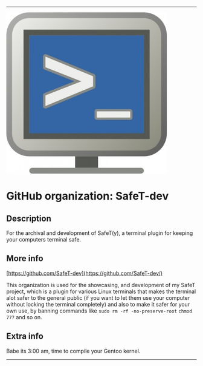 
***

![SafeT.jpeg failed to load. The file may be missing or corrupt. Check the file path for errors first.](/AdditionalInfo/2/SafeT-dev/SafeT.jpeg)

# GitHub organization: SafeT-dev

## Description

For the archival and development of SafeT(y), a terminal plugin for keeping your computers terminal safe.

## More info

[https://github.com/SafeT-dev](https://github.com/SafeT-dev/)

This organization is used for the showcasing, and development of my SafeT project, which is a plugin for various Linux terminals that makes the terminal alot safer to the general public (if you want to let them use your computer without locking the terminal completely) and also to make it safer for your own use, by banning commands like `sudo rm -rf -no-preserve-root` `chmod 777` and so on.

## Extra info

Babe its 3:00 am, time to compile your Gentoo kernel.

***
